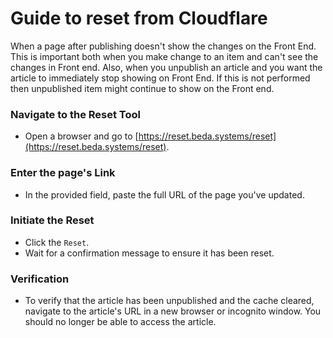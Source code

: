 # Guide to reset from Cloudflare

When a page after publishing doesn't show the changes on the Front End. 
This is important both when you make change to an item and can't see the changes in Front end. Also, when you unpublish an article and you want the article to immediately stop showing on Front End. If this is not performed then unpublished item might continue to show on the Front end. 

### Navigate to the Reset Tool
- Open a browser and go to [https://reset.beda.systems/reset](https://reset.beda.systems/reset).

### Enter the page's Link
- In the provided field, paste the full URL of the page you've updated.

### Initiate the Reset
- Click the `Reset`.
- Wait for a confirmation message to ensure it has been reset. 

### Verification
- To verify that the article has been unpublished and the cache cleared, navigate to the article's URL in a new browser or incognito window. You should no longer be able to access the article.